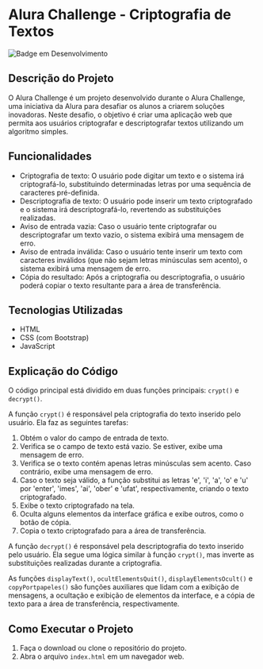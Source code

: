 # Alura Challenge - Criptografia de Textos

![Badge em Desenvolvimento](http://img.shields.io/static/v1?label=STATUS&message=EM%20DESENVOLVIMENTO&color=GREEN&style=for-the-badge)

## Descrição do Projeto

O Alura Challenge é um projeto desenvolvido durante o Alura Challenge, uma iniciativa da Alura para desafiar os alunos a criarem soluções inovadoras. Neste desafio, o objetivo é criar uma aplicação web que permita aos usuários criptografar e descriptografar textos utilizando um algoritmo simples.

## Funcionalidades

- Criptografia de texto: O usuário pode digitar um texto e o sistema irá criptografá-lo, substituindo determinadas letras por uma sequência de caracteres pré-definida.
- Descriptografia de texto: O usuário pode inserir um texto criptografado e o sistema irá descriptografá-lo, revertendo as substituições realizadas.
- Aviso de entrada vazia: Caso o usuário tente criptografar ou descriptografar um texto vazio, o sistema exibirá uma mensagem de erro.
- Aviso de entrada inválida: Caso o usuário tente inserir um texto com caracteres inválidos (que não sejam letras minúsculas sem acento), o sistema exibirá uma mensagem de erro.
- Cópia do resultado: Após a criptografia ou descriptografia, o usuário poderá copiar o texto resultante para a área de transferência.

## Tecnologias Utilizadas

- HTML
- CSS (com Bootstrap)
- JavaScript

## Explicação do Código

O código principal está dividido em duas funções principais: `crypt()` e `decrypt()`.

A função `crypt()` é responsável pela criptografia do texto inserido pelo usuário. Ela faz as seguintes tarefas:

1. Obtém o valor do campo de entrada de texto.
2. Verifica se o campo de texto está vazio. Se estiver, exibe uma mensagem de erro.
3. Verifica se o texto contém apenas letras minúsculas sem acento. Caso contrário, exibe uma mensagem de erro.
4. Caso o texto seja válido, a função substitui as letras 'e', 'i', 'a', 'o' e 'u' por 'enter', 'imes', 'ai', 'ober' e 'ufat', respectivamente, criando o texto criptografado.
5. Exibe o texto criptografado na tela.
6. Oculta alguns elementos da interface gráfica e exibe outros, como o botão de cópia.
7. Copia o texto criptografado para a área de transferência.

A função `decrypt()` é responsável pela descriptografia do texto inserido pelo usuário. Ela segue uma lógica similar à função `crypt()`, mas inverte as substituições realizadas durante a criptografia.

As funções `displayText()`, `ocultElementsQuit()`, `displayElementsOcult()` e `copyPortpapeles()` são funções auxiliares que lidam com a exibição de mensagens, a ocultação e exibição de elementos da interface, e a cópia de texto para a área de transferência, respectivamente.

## Como Executar o Projeto

1. Faça o download ou clone o repositório do projeto.
2. Abra o arquivo `index.html` em um navegador web.
